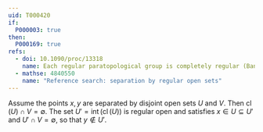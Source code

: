 ```yaml
---
uid: T000420
if:
  P000003: true
then:
  P000169: true
refs:
  - doi: 10.1090/proc/13318
    name: Each regular paratopological group is completely regular (Banakh and Ravsky)
  - mathse: 4840550
    name: "Reference search: separation by regular open sets"
---
```


Assume the points $x,y$ are separated by disjoint open sets $U$ and $V$.
Then $\operatorname{cl}(U)\cap V=\emptyset$.
The set $U'=\operatorname{int}(\operatorname{cl}(U))$ is regular open
and satisfies $x\in U\subseteq U'$ and $U'\cap V = \emptyset$, so that $y\notin U'$.
